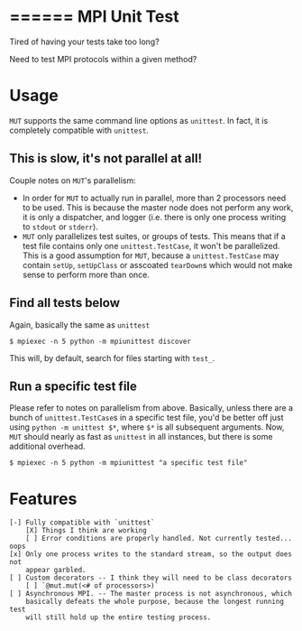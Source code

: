 ======
MPI Unit Test
======

Tired of having your tests take too long?

Need to test MPI protocols within a given method?

Usage
=====
`MUT` supports the same command line options as `unittest`. In fact, it is
completely compatible with `unittest`.

This is slow, it's not parallel at all!
-----
Couple notes on `MUT`'s parallelism:

- In order for `MUT` to actually run in parallel, more than 2 processors need to
  be used. This is because the master node does not perform any work, it is only
  a dispatcher, and logger (i.e. there is only one process writing to `stdout`
  or `stderr`).
- `MUT` only parallelizes test suites, or groups of tests. This means that if a
  test file contains only one `unittest.TestCase`, it won't be parallelized.
  This is a good assumption for `MUT`, because a `unittest.TestCase` may contain
  `setUp`, `setUpClass` or asscoated `tearDown`s which would not make sense to
  perform more than once.

Find all tests below
----
Again, basically the same as `unittest`

    $ mpiexec -n 5 python -m mpiunittest discover

This will, by default, search for files starting with `test_`.

Run a specific test file
----
Please refer to notes on parallelism from above. Basically, unless there are a
bunch of `unittest.TestCase`s in a specific test file, you'd be better off just
using `python -m unittest $*`, where `$*` is all subsequent arguments. Now,
`MUT` should nearly as fast as `unittest` in all instances, but there is some
additional overhead.

    $ mpiexec -n 5 python -m mpiunittest "a specific test file"

Features
=====

    [-] Fully compatible with `unittest`
        [X] Things I think are working
        [ ] Error conditions are properly handled. Not currently tested... oops
    [x] Only one process writes to the standard stream, so the output does not
        appear garbled.
    [ ] Custom decorators -- I think they will need to be class decorators
        [ ] `@mut.mut(<# of processors>)`
    [ ] Asynchronous MPI. -- The master process is not asynchronous, which
        basically defeats the whole purpose, because the longest running test
        will still hold up the entire testing process.
